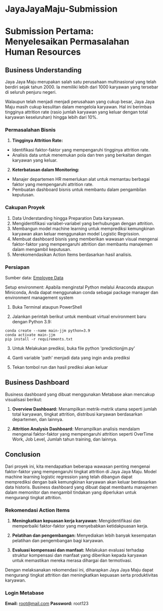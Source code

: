 # JayaJayaMaju-Submission
 
# Submission Pertama: Menyelesaikan Permasalahan Human Resources

## Business Understanding

Jaya Jaya Maju merupakan salah satu perusahaan multinasional yang telah berdiri sejak tahun 2000. Ia memiliki lebih dari 1000 karyawan yang tersebar di seluruh penjuru negeri. 

Walaupun telah menjadi menjadi perusahaan yang cukup besar, Jaya Jaya Maju masih cukup kesulitan dalam mengelola karyawan. Hal ini berimbas tingginya attrition rate (rasio jumlah karyawan yang keluar dengan total karyawan keseluruhan) hingga lebih dari 10%.

### Permasalahan Bisnis

1. **Tingginya Attrition Rate:**
- Identifikasi faktor-faktor yang mempengaruhi tingginya attrition rate.
- Analisis data untuk menemukan pola dan tren yang berkaitan dengan karyawan yang keluar.

2. **Keterbatasan dalam Monitoring:**
- Manajer departemen HR memerlukan alat untuk memantau berbagai faktor yang mempengaruhi attrition rate.
- Pembuatan dashboard bisnis untuk membantu dalam pengambilan keputusan.

### Cakupan Proyek

1. Data Understanding hingga Preparation Data karyawan.
2. Mengidentifikasi variabel-variabel yang berhubungan dengan attrition.
3. Membangun model machine learning untuk memprediksi kemungkinan karyawan akan keluar menggunakan model Logistic Regrission.
4. Membuat dashboard bisnis yang memberikan wawasan visual mengenai faktor-faktor yang mempengaruhi attrition dan membantu manajemen dalam mengambil keputusan.
5. Merekomendasikan Action Items berdasarkan hasil analisis.

### Persiapan

Sumber data: [Employee Data](https://github.com/dicodingacademy/dicoding_dataset/tree/main/employee)

Setup environment:
Apabila menginstal Python melalui Anaconda ataupun Miniconda, Anda dapat menggunakan conda sebagai package manager dan environment management system

1. Buka Terminal ataupun PowerShell

2. Jalankan perintah berikut untuk membuat virtual environment baru dengan Python 3.9:

```
conda create --name main-jjm python=3.9
conda activate main-jjm
pip install -r requirements.txt
```
3. Untuk Melakukan prediksi, buka file python 'predictionjjm.py'

4. Ganti variable 'path' menjadi data yang ingin anda prediksi

5. Tekan tombol run dan hasil prediksi akan keluar

## Business Dashboard

Business dashboard yang dibuat menggunakan Metabase akan mencakup visualisasi berikut:

1. **Overview Dashboard:** Menampilkan metrik-metrik utama seperti jumlah total karyawan, tingkat attrition, distribusi karyawan berdasarkan departemen, dan lainnya.

2. **Attrition Analysis Dashboard:** Menampilkan analisis mendalam mengenai faktor-faktor yang mempengaruhi attrition seperti OverTime Work, Job Level, Jumlah tahun training, dan lainnya.

## Conclusion

Dari proyek ini, kita mendapatkan beberapa wawasan penting mengenai faktor-faktor yang mempengaruhi tingkat attrition di Jaya Jaya Maju. Model machine learning logistic regression yang telah dibangun dapat memprediksi dengan baik kemungkinan karyawan akan keluar berdasarkan data historis. Business dashboard yang dibuat dapat membantu manajemen dalam memonitor dan mengambil tindakan yang diperlukan untuk mengurangi tingkat attrition.

### Rekomendasi Action Items 

1. **Meningkatkan kepuasan kerja karyawan:** Mengidentifikasi dan memperbaiki faktor-faktor yang menyebabkan ketidakpuasan kerja.

2. **Pelatihan dan pengembangan:** Menyediakan lebih banyak kesempatan pelatihan dan pengembangan bagi karyawan.
3. **Evaluasi kompensasi dan manfaat:** Melakukan evaluasi terhadap struktur kompensasi dan manfaat yang diberikan kepada karyawan untuk memastikan mereka merasa dihargai dan termotivasi.

Dengan melaksanakan rekomendasi ini, diharapkan Jaya Jaya Maju dapat mengurangi tingkat attrition dan meningkatkan kepuasan serta produktivitas karyawan.

### Login Metabase
**Email:** root@mail.com
**Password:** root123
